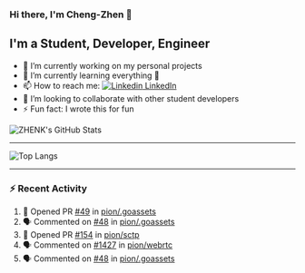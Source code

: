 ### Hi there, I'm Cheng-Zhen 👋

## I'm a Student, Developer, Engineer
- 🔭 I’m currently working on my personal projects
- 🌱 I’m currently learning everything 🤣
- 📫 How to reach me: [![Linkedin](https://i.stack.imgur.com/gVE0j.png) LinkedIn](https://www.linkedin.com/in/chengzhenyang/)
- 👯 I’m looking to collaborate with other student developers
- ⚡ Fun fact: I wrote this for fun


![ZHENK's GitHub Stats](https://github-readme-stats.vercel.app/api?username=scorpionknifes&show_icons=true&count_private=true&hide=stars&theme=dracula&include_all_commits=true)


---

![Top Langs](https://github-readme-stats.vercel.app/api/top-langs/?username=scorpionknifes&layout=compact&theme=dracula&card_width=446)

---

### :zap: Recent Activity

<!--START_SECTION:activity-->
1. 💪 Opened PR [#49](https://github.com/pion/.goassets/pull/49) in [pion/.goassets](https://github.com/pion/.goassets)
2. 🗣 Commented on [#48](https://github.com/pion/.goassets/issues/48) in [pion/.goassets](https://github.com/pion/.goassets)
3. 💪 Opened PR [#154](https://github.com/pion/sctp/pull/154) in [pion/sctp](https://github.com/pion/sctp)
4. 🗣 Commented on [#1427](https://github.com/pion/webrtc/issues/1427) in [pion/webrtc](https://github.com/pion/webrtc)
5. 🗣 Commented on [#48](https://github.com/pion/.goassets/issues/48) in [pion/.goassets](https://github.com/pion/.goassets)
<!--END_SECTION:activity-->
